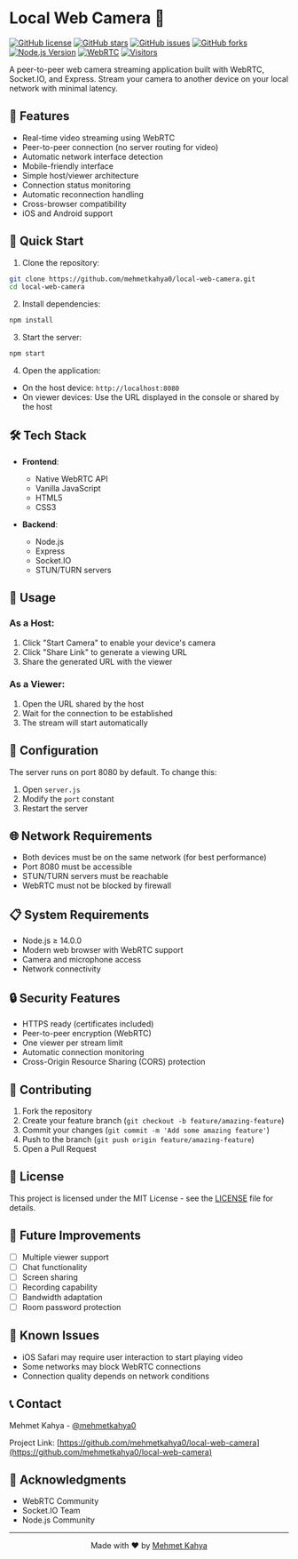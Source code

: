 # Local Web Camera 🎥

[![GitHub license](https://img.shields.io/github/license/mehmetkahya0/local-web-camera)](https://github.com/mehmetkahya0/local-web-camera/blob/main/LICENSE)
[![GitHub stars](https://img.shields.io/github/stars/mehmetkahya0/local-web-camera)](https://github.com/mehmetkahya0/local-web-camera/stargazers)
[![GitHub issues](https://img.shields.io/github/issues/mehmetkahya0/local-web-camera)](https://github.com/mehmetkahya0/local-web-camera/issues)
[![GitHub forks](https://img.shields.io/github/forks/mehmetkahya0/local-web-camera)](https://github.com/mehmetkahya0/local-web-camera/network)
[![Node.js Version](https://img.shields.io/badge/node-%3E%3D%2014.0.0-brightgreen)](https://nodejs.org/)
[![WebRTC](https://img.shields.io/badge/WebRTC-Enabled-blue)](https://webrtc.org/)
[![Visitors](https://api.visitorbadge.io/api/visitors?path=https%3A%2F%2Fgithub.com%2Fmehmetkahya0%2Flocal-web-camera&label=VISITORS&countColor=%23263759)](https://visitorbadge.io/status?path=https%3A%2F%2Fgithub.com%2Fmehmetkahya0%2Flocal-web-camera)

A peer-to-peer web camera streaming application built with WebRTC, Socket.IO, and Express. Stream your camera to another device on your local network with minimal latency.

## 🌟 Features

- Real-time video streaming using WebRTC
- Peer-to-peer connection (no server routing for video)
- Automatic network interface detection
- Mobile-friendly interface
- Simple host/viewer architecture
- Connection status monitoring
- Automatic reconnection handling
- Cross-browser compatibility
- iOS and Android support

## 🚀 Quick Start

1. Clone the repository:
```bash
git clone https://github.com/mehmetkahya0/local-web-camera.git
cd local-web-camera
```

2. Install dependencies:
```bash
npm install
```

3. Start the server:
```bash
npm start
```

4. Open the application:
- On the host device: `http://localhost:8080`
- On viewer devices: Use the URL displayed in the console or shared by the host

## 🛠️ Tech Stack

- **Frontend**:
  - Native WebRTC API
  - Vanilla JavaScript
  - HTML5
  - CSS3

- **Backend**:
  - Node.js
  - Express
  - Socket.IO
  - STUN/TURN servers

## 📱 Usage

### As a Host:
1. Click "Start Camera" to enable your device's camera
2. Click "Share Link" to generate a viewing URL
3. Share the generated URL with the viewer

### As a Viewer:
1. Open the URL shared by the host
2. Wait for the connection to be established
3. The stream will start automatically

## 🔧 Configuration

The server runs on port 8080 by default. To change this:

1. Open `server.js`
2. Modify the `port` constant
3. Restart the server

## 🌐 Network Requirements

- Both devices must be on the same network (for best performance)
- Port 8080 must be accessible
- STUN/TURN servers must be reachable
- WebRTC must not be blocked by firewall

## 📋 System Requirements

- Node.js ≥ 14.0.0
- Modern web browser with WebRTC support
- Camera and microphone access
- Network connectivity

## 🔒 Security Features

- HTTPS ready (certificates included)
- Peer-to-peer encryption (WebRTC)
- One viewer per stream limit
- Automatic connection monitoring
- Cross-Origin Resource Sharing (CORS) protection

## 🤝 Contributing

1. Fork the repository
2. Create your feature branch (`git checkout -b feature/amazing-feature`)
3. Commit your changes (`git commit -m 'Add some amazing feature'`)
4. Push to the branch (`git push origin feature/amazing-feature`)
5. Open a Pull Request

## 📜 License

This project is licensed under the MIT License - see the [LICENSE](LICENSE) file for details.

## 🔮 Future Improvements

- [ ] Multiple viewer support
- [ ] Chat functionality
- [ ] Screen sharing
- [ ] Recording capability
- [ ] Bandwidth adaptation
- [ ] Room password protection

## 🐛 Known Issues

- iOS Safari may require user interaction to start playing video
- Some networks may block WebRTC connections
- Connection quality depends on network conditions

## 📞 Contact

Mehmet Kahya - [@mehmetkahya0](https://github.com/mehmetkahya0)

Project Link: [https://github.com/mehmetkahya0/local-web-camera](https://github.com/mehmetkahya0/local-web-camera)

## 🙏 Acknowledgments

- WebRTC Community
- Socket.IO Team
- Node.js Community

---

<p align="center">Made with ❤️ by <a href="https://github.com/mehmetkahya0">Mehmet Kahya</a></p>
